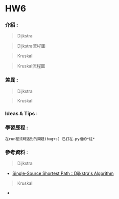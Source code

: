 # HW6
### 介紹 :
> Dijkstra

> Dijkstra流程圖

> Kruskal

> Kruskal流程圖
### 差異 :
>Dijkstra

>Kruskal
### Ideas & Tips :
### 學習歷程 :

    在run程式時遇到的問題(bug+s) 已打在.py檔的*註*


### 參考資料 :

>   Dijkstra
*   [Single-Source Shortest Path：Dijkstra's Algorithm](http://alrightchiu.github.io/SecondRound/single-source-shortest-pathdijkstras-algorithm.html)
>   Kruskal
*   []()
